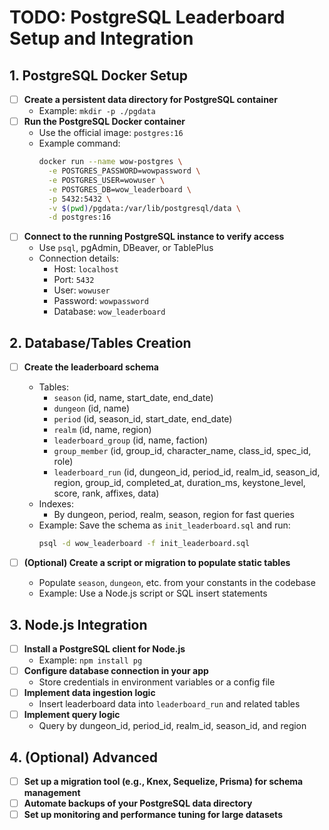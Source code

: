 # TODO: PostgreSQL Leaderboard Setup and Integration

## 1. PostgreSQL Docker Setup

- [ ] **Create a persistent data directory for PostgreSQL container**
  - Example: `mkdir -p ./pgdata`
- [ ] **Run the PostgreSQL Docker container**
  - Use the official image: `postgres:16`
  - Example command:
    ```sh
    docker run --name wow-postgres \
      -e POSTGRES_PASSWORD=wowpassword \
      -e POSTGRES_USER=wowuser \
      -e POSTGRES_DB=wow_leaderboard \
      -p 5432:5432 \
      -v $(pwd)/pgdata:/var/lib/postgresql/data \
      -d postgres:16
    ```
- [ ] **Connect to the running PostgreSQL instance to verify access**
  - Use `psql`, pgAdmin, DBeaver, or TablePlus
  - Connection details:
    - Host: `localhost`
    - Port: `5432`
    - User: `wowuser`
    - Password: `wowpassword`
    - Database: `wow_leaderboard`

## 2. Database/Tables Creation

- [ ] **Create the leaderboard schema**
  - Tables:
    - `season` (id, name, start_date, end_date)
    - `dungeon` (id, name)
    - `period` (id, season_id, start_date, end_date)
    - `realm` (id, name, region)
    - `leaderboard_group` (id, name, faction)
    - `group_member` (id, group_id, character_name, class_id, spec_id, role)
    - `leaderboard_run` (id, dungeon_id, period_id, realm_id, season_id, region, group_id, completed_at, duration_ms, keystone_level, score, rank, affixes, data)
  - Indexes:
    - By dungeon, period, realm, season, region for fast queries
  - Example: Save the schema as `init_leaderboard.sql` and run:
    ```sh
    psql -d wow_leaderboard -f init_leaderboard.sql
    ```

- [ ] **(Optional) Create a script or migration to populate static tables**
  - Populate `season`, `dungeon`, etc. from your constants in the codebase
  - Example: Use a Node.js script or SQL insert statements

## 3. Node.js Integration

- [ ] **Install a PostgreSQL client for Node.js**
  - Example: `npm install pg`
- [ ] **Configure database connection in your app**
  - Store credentials in environment variables or a config file
- [ ] **Implement data ingestion logic**
  - Insert leaderboard data into `leaderboard_run` and related tables
- [ ] **Implement query logic**
  - Query by dungeon_id, period_id, realm_id, season_id, and region

## 4. (Optional) Advanced

- [ ] **Set up a migration tool (e.g., Knex, Sequelize, Prisma) for schema management**
- [ ] **Automate backups of your PostgreSQL data directory**
- [ ] **Set up monitoring and performance tuning for large datasets** 